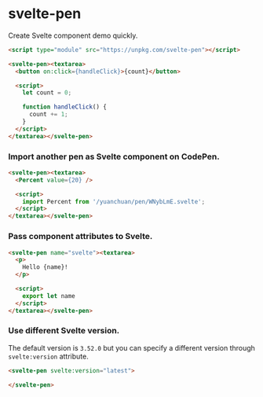 # svelte-pen

Create Svelte component demo quickly.


```html
<script type="module" src="https://unpkg.com/svelte-pen"></script>

<svelte-pen><textarea>
  <button on:click={handleClick}>{count}</button>

  <script>
    let count = 0;

    function handleClick() {
      count += 1;
    }
  </script>
</textarea></svelte-pen>
```

### Import another pen as Svelte component on CodePen.

```html
<svelte-pen><textarea>
  <Percent value={20} />

  <script>
    import Percent from '/yuanchuan/pen/WNybLmE.svelte';
  </script>
</textarea></svelte-pen>
```

### Pass component attributes to Svelte.

```html
<svelte-pen name="svelte"><textarea>
  <p>
    Hello {name}!
  </p>

  <script>
    export let name
  </script>
</textarea></svelte-pen>
```

### Use different Svelte version.

The default version is `3.52.0` but you can specify a different version through `svelte:version` attribute.

```html
<svelte-pen svelte:version="latest">

</svelte-pen>
```
